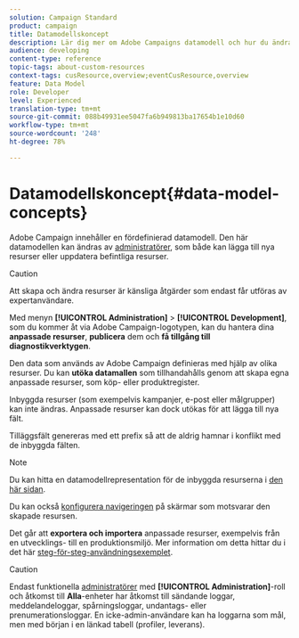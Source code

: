 ```yaml
---
solution: Campaign Standard
product: campaign
title: Datamodellskoncept
description: Lär dig mer om Adobe Campaigns datamodell och hur du ändrar den.
audience: developing
content-type: reference
topic-tags: about-custom-resources
context-tags: cusResource,overview;eventCusResource,overview
feature: Data Model
role: Developer
level: Experienced
translation-type: tm+mt
source-git-commit: 088b49931ee5047fa6b949813ba17654b1e10d60
workflow-type: tm+mt
source-wordcount: '248'
ht-degree: 78%

---
```



# Datamodellskoncept{#data-model-concepts}

Adobe Campaign innehåller en fördefinierad datamodell. Den här datamodellen kan ändras av [administratörer](../../administration/using/users-management.md#functional-administrators), som både kan lägga till nya resurser eller uppdatera befintliga resurser.

>[!CAUTION]
>
>Att skapa och ändra resurser är känsliga åtgärder som endast får utföras av expertanvändare.

Med menyn **[!UICONTROL Administration]** > **[!UICONTROL Development]**, som du kommer åt via Adobe Campaign-logotypen, kan du hantera dina **anpassade resurser**, **publicera** dem och **få tillgång till diagnostikverktygen**.

Den data som används av Adobe Campaign definieras med hjälp av olika resurser.    Du kan **utöka datamallen** som tillhandahålls genom att skapa egna anpassade resurser, som köp- eller produktregister.

Inbyggda resurser (som exempelvis kampanjer, e-post eller målgrupper) kan inte ändras.    Anpassade resurser kan dock utökas för att lägga till nya fält.

Tilläggsfält genereras med ett prefix så att de aldrig hamnar i konflikt med de inbyggda fälten.

>[!NOTE]
>
>Du kan hitta en datamodellrepresentation för de inbyggda resurserna i [den här sidan](../../developing/using/datamodel-introduction.md).

Du kan också [konfigurera navigeringen](configuring-the-screen-definition.md) på skärmar som motsvarar den skapade resursen.

Det går att **exportera och importera** anpassade resurser, exempelvis från en utvecklings- till en produktionsmiljö.        Mer information om detta hittar du i det här [steg-för-steg-användningsexemplet](../../automating/using/exporting-importing-custom-resources.md).

>[!CAUTION]
>
>Endast funktionella [administratörer](../../administration/using/users-management.md#functional-administrators) med **[!UICONTROL Administration]**-roll och åtkomst till **Alla**-enheter har åtkomst till sändande loggar, meddelandeloggar, spårningsloggar, undantags- eller prenumerationsloggar. En icke-admin-användare kan ha loggarna som mål, men med början i en länkad tabell (profiler, leverans).

